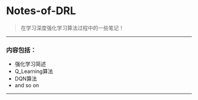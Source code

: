 # Notes-of-DRL
> 在学习深度强化学习算法过程中的一些笔记！  
--- 
### 内容包括：  
- 强化学习简述  
- Q_Learning算法  
- DQN算法  
- and so on 
--- 